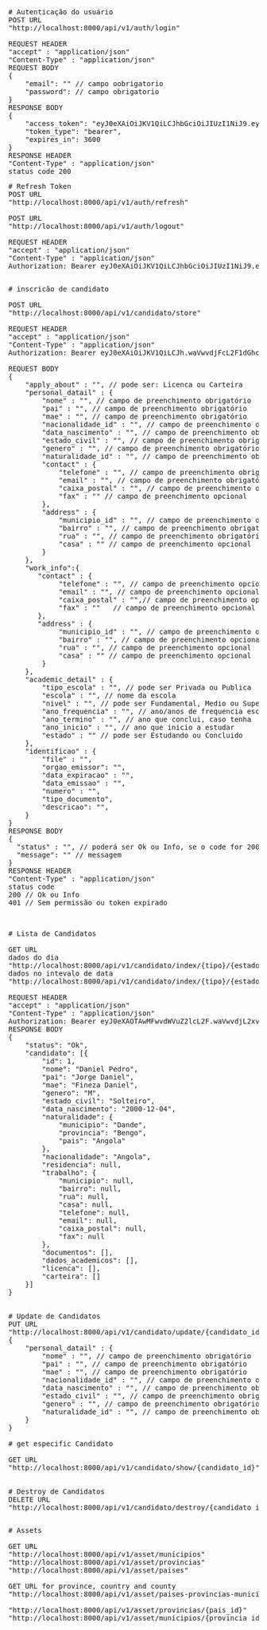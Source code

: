 
<pre>
# Autenticação do usuário
POST URL
"http://localhost:8000/api/v1/auth/login"

REQUEST HEADER
"accept" : "application/json"
"Content-Type" : "application/json"
REQUEST BODY
{
    "email": "" // campo oobrigatorio
    "password": // campo obrigatorio
}
RESPONSE BODY
{
    "access_token": "eyJ0eXAiOiJKV1QiLCJhbGciOiJIUzI1NiJ9.eyJpc3MiGFkYjM5ZTQjWZPKUKKlKRVM",
    "token_type": "bearer",
    "expires_in": 3600
}
RESPONSE HEADER
"Content-Type" : "application/json"
status code 200
</pre>

<pre>
# Refresh Token
POST URL
"http://localhost:8000/api/v1/auth/refresh"

POST URL
"http://localhost:8000/api/v1/auth/logout"

REQUEST HEADER
"accept" : "application/json"
"Content-Type" : "application/json"
Authorization: Bearer eyJ0eXAiOiJKV1QiLCJhbGciOiJIUzI1NiJ9.eyJpc3MiOiJoxvZ2luIiw.iaWF0IjoxNTk2MDE4OTUzLCJleHAiOjE
</pre>

<pre>

# inscricão de candidato

POST URL
"http://localhost:8000/api/v1/candidato/store"

REQUEST HEADER
"accept" : "application/json"
"Content-Type" : "application/json"
Authorization: Bearer eyJ0eXAiOiJKV1QiLCJh.waVwvdjFcL2F1dGhcL2xvZ2luIiw.iaWF0IjoxNTk2MDE4OTUzLCJleHAiOjE

REQUEST BODY
{
    "apply_about" : "", // pode ser: Licenca ou Carteira
    "personal_datail" : {
        "nome" : "", // campo de preenchimento obrigatório
        "pai" : "", // campo de preenchimento obrigatório
        "mae" : "", // campo de preenchimento obrigatório
        "nacionalidade_id" : "", // campo de preenchimento obrigatório, preenchido com id do pais
        "data_nascimento" : "", // campo de preenchimento obrigatório
        "estado_civil" : "", // campo de preenchimento obrigatório
        "genero" : "", // campo de preenchimento obrigatório
        "naturalidade_id" : "", // campo de preenchimento obrigatório, prenchido com o id do municipio
        "contact" : {
            "telefone" : "", // campo de preenchimento obrigatório
            "email" : "", // campo de preenchimento obrigatório
            "caixa_postal" : "", // campo de preenchimento opcional
            "fax" : "" // campo de preenchimento opcional
        },
        "address" : {
            "municipio_id" : "", // campo de preenchimento obrigatório
            "bairro" : "", // campo de preenchimento obrigatório
            "rua" : "", // campo de preenchimento obrigatório
            "casa" : "" // campo de preenchimento opcional
        }
    },
    "work_info":{
       "contact" : {
            "telefone" : "", // campo de preenchimento opcional
            "email" : "", // campo de preenchimento opcional
            "caixa_postal" : "",// campo de preenchimento opcional
            "fax" : ""   // campo de preenchimento opcional
       },
       "address" : {
            "municipio_id" : "", // campo de preenchimento opcional
            "bairro" : "", // campo de preenchimento opcional
            "rua" : "", // campo de preenchimento opcional
            "casa" : "" // campo de preenchimento opcional
        }
    },
    "academic_detail" : {
        "tipo_escola" : "", // pode ser Privada ou Publica
        "escola" : "", // nome da escola
        "nivel" : "", // pode ser Fundamental, Medio ou Superior
        "ano_frequencia" : "", // ano/anos de frequencia escolar
        "ano_termino" : "", // ano que conclui, caso tenha
        "ano_inicio" : "", // ano que inicio a estudar
        "estado" : "" // pode ser Estudando ou Concluido
    },
    "identificao" : {
        "file" : "",
        "orgao_emissor": "",
        "data_expiracao" : "",
        "data_emissao" : "",
        "numero" : "",
        "tipo_documento",
        "descricao": "",
    }
}
RESPONSE BODY
{
  "status" : "", // poderá ser Ok ou Info, se o code for 200
  "message": "" // messagem 
}
RESPONSE HEADER
"Content-Type" : "application/json"
status code
200 // Ok ou Info
401 // Sem permissão ou token expirado

</pre>
<pre>

# Lista de Candidatos

GET URL
dados do dia
"http://localhost:8000/api/v1/candidato/index/{tipo}/{estado}"
dados no intevalo de data
"http://localhost:8000/api/v1/candidato/index/{tipo}/{estado}/{data_inicio?}/{data_fim?}"

REQUEST HEADER
"accept" : "application/json"
"Content-Type" : "application/json"
Authorization: Bearer eyJ0eXAOTAwMFwvdWVuZ2lcL2F.waVwvdjL2xvZ2luIiw.iaWF0IjozLCJleHAiOjE
RESPONSE BODY
{
    "status": "Ok",
    "candidato": [{
        "id": 1,
        "nome": "Daniel Pedro",
        "pai": "Jorge Daniel",
        "mae": "Fineza Daniel",
        "genero": "M",
        "estado_civil": "Solteiro",
        "data_nascimento": "2000-12-04",
        "naturalidade": {
            "municipio": "Dande",
            "provincia": "Bengo",
            "pais": "Angola"
        },
        "nacionalidade": "Angola",
        "residencia": null,
        "trabalho": {
            "municipio": null,
            "bairro": null,
            "rua": null,
            "casa": null,
            "telefone": null,
            "email": null,
            "caixa_postal": null,
            "fax": null
        },
        "documentos": [],
        "dados_academicos": [],
        "licenca": [],
        "carteira": []
    }]
}


# Update de Candidatos
PUT URL
"http://localhost:8000/api/v1/candidato/update/{candidato_id}"
{
    "personal_datail" : {
        "nome" : "", // campo de preenchimento obrigatório
        "pai" : "", // campo de preenchimento obrigatório
        "mae" : "", // campo de preenchimento obrigatório
        "nacionalidade_id" : "", // campo de preenchimento obrigatório, preenchido com id do pais
        "data_nascimento" : "", // campo de preenchimento obrigatório
        "estado_civil" : "", // campo de preenchimento obrigatório
        "genero" : "", // campo de preenchimento obrigatório
        "naturalidade_id" : "", // campo de preenchimento obrigatório, prenchido com o id do municipio
    }
}

# get especific Candidato

GET URL
"http://localhost:8000/api/v1/candidato/show/{candidato_id}"


# Destroy de Candidatos
DELETE URL
"http://localhost:8000/api/v1/candidato/destroy/{candidato_id}"
</pre>

<pre>

# Assets

GET URL
"http://localhost:8000/api/v1/asset/municipios"
"http://localhost:8000/api/v1/asset/provincias"
"http://localhost:8000/api/v1/asset/paises"

GET URL for province, country and county
"http://localhost:8000/api/v1/asset/paises-provincias-municipios"

"http://localhost:8000/api/v1/asset/provincias/{pais_id}"
"http://localhost:8000/api/v1/asset/municipios/{provincia_id}"
</pre>